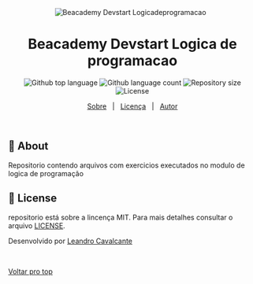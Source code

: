 <div align="center" id="top"> 
  <img src="./.github/app.gif" alt="Beacademy Devstart Logicadeprogramacao" />
  &#xa0;
</div>

<h1 align="center">Beacademy Devstart Logica de programacao</h1>

<p align="center">
  <img alt="Github top language" src="https://img.shields.io/github/languages/top/LeoScripts/beacademy-devstart-logicadeprogramacao?color=56BEB8">

  <img alt="Github language count" src="https://img.shields.io/github/languages/count/LeoScripts/beacademy-devstart-logicadeprogramacao?color=56BEB8">

  <img alt="Repository size" src="https://img.shields.io/github/repo-size/LeoScripts/beacademy-devstart-logicadeprogramacao?color=56BEB8">

  <img alt="License" src="https://img.shields.io/github/license/LeoScripts/beacademy-devstart-logicadeprogramacao?color=56BEB8">
</p>

<p align="center">
  <a href="#dart-about">Sobre</a> &#xa0; | &#xa0; 
  <a href="#memo-license">Licença</a> &#xa0; | &#xa0;
  <a href="https://github.com/LeoScripts" target="_blank">Autor</a>
</p>

<br>

## :dart: About ##
Repositorio contendo arquivos com exercicios executados no modulo de logica de programação


## :memo: License ##

repositorio está sobre a lincença MIT. Para mais detalhes consultar o arquivo [LICENSE](LICENSE.md).


Desenvolvido por <a href="https://github.com/LeoScripts" target="_blank">Leandro Cavalcante</a>

&#xa0;

<a href="#top">Voltar pro top</a>
